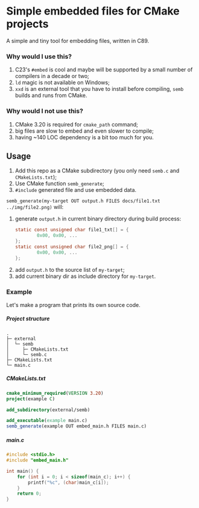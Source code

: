 # Simple embedded files for CMake projects

A simple and tiny tool for embedding files, written in C89.

### Why would I use this?

1. C23's `#embed` is cool and maybe will be supported by a small number of compilers in a decade or two;
2. `ld` magic is not available on Windows;
3. `xxd` is an external tool that you have to install before compiling, `semb` builds and runs from CMake.

### Why would I not use this?

1. CMake 3.20 is required for `cmake_path` command;
2. big files are slow to embed and even slower to compile;
3. having ~140 LOC dependency is a bit too much for you.

## Usage

1. Add this repo as a CMake subdirectory (you only need `semb.c` and `CMakeLists.txt`);
2. Use CMake function `semb_generate`;
3. `#include` generated file and use embedded data.

`semb_generate(my-target OUT output.h FILES docs/file1.txt ../img/file2.png)` will:

1. generate `output.h` in current binary directory during build process:
   ```c
   static const unsigned char file1_txt[] = {
           0x00, 0x00, ...
   };
   static const unsigned char file2_png[] = {
           0x00, 0x00, ...
   };
   ```
2. add `output.h` to the source list of `my-target`;
3. add current binary dir as include directory for `my-target`.

### Example

Let's make a program that prints its own source code.

##### Project structure

```
.
├─ external
│  └─ semb
│     ├─ CMakeLists.txt
│     └─ semb.c
├─ CMakeLists.txt
└─ main.c   
```

##### CMakeLists.txt

```cmake
cmake_minimum_required(VERSION 3.20)
project(example C)

add_subdirectory(external/semb)

add_executable(example main.c)
semb_generate(example OUT embed_main.h FILES main.c)
```

##### main.c

```c
#include <stdio.h>
#include "embed_main.h"

int main() {
    for (int i = 0; i < sizeof(main_c); i++) {
        printf("%c", (char)main_c[i]);
    }
    return 0;
}
```
